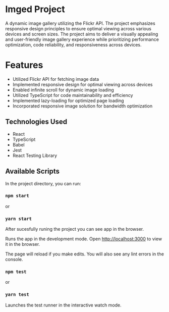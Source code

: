 # Imged Project

A dynamic image gallery utilizing the Flickr API.
The project emphasizes responsive design principles to ensure optimal viewing across various devices and screen sizes.
The project aims to deliver a visually appealing and user-friendly image gallery experience while prioritizing performance optimization, code reliability, and responsiveness across devices.

# Features

-   Utilized Flickr API for fetching image data
-   Implemented responsive design for optimal viewing across devices
-   Enabled infinite scroll for dynamic image loading
-   Utilized TypeScript for code maintainability and efficiency
-   Implemented lazy-loading for optimized page loading
-   Incorporated responsive image solution for bandwidth optimization

## Technologies Used

-   React
-   TypeScript
-   Babel
-   Jest
-   React Testing Library

## Available Scripts

In the project directory, you can run:

### `npm start`

or

### `yarn start`

After sucesfully runing the project you can see app in the browser.

Runs the app in the development mode.
Open [http://localhost:3000](http://localhost:3000) to view it in the browser.

The page will reload if you make edits.
You will also see any lint errors in the console.

### `npm test`

or

### `yarn test`

Launches the test runner in the interactive watch mode.
